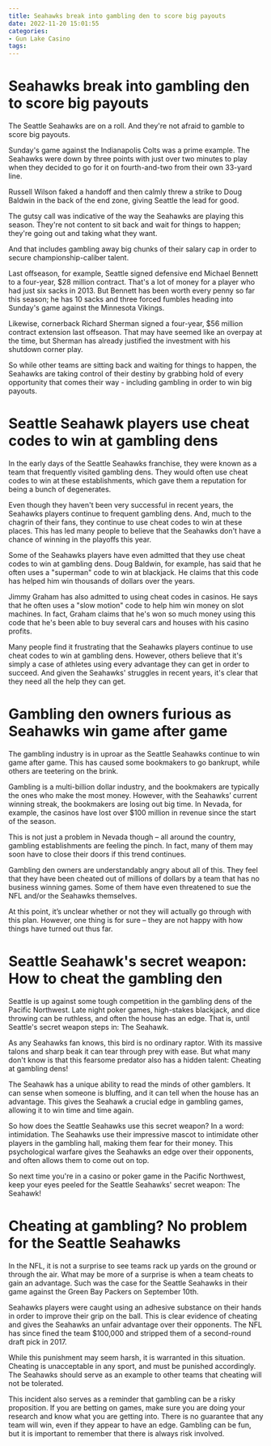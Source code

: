 ```yaml
---
title: Seahawks break into gambling den to score big payouts
date: 2022-11-20 15:01:55
categories:
- Gun Lake Casino
tags:
---
```



#  Seahawks break into gambling den to score big payouts

The Seattle Seahawks are on a roll. And they're not afraid to gamble to score big payouts.

Sunday's game against the Indianapolis Colts was a prime example. The Seahawks were down by three points with just over two minutes to play when they decided to go for it on fourth-and-two from their own 33-yard line.

Russell Wilson faked a handoff and then calmly threw a strike to Doug Baldwin in the back of the end zone, giving Seattle the lead for good.

The gutsy call was indicative of the way the Seahawks are playing this season. They're not content to sit back and wait for things to happen; they're going out and taking what they want.

And that includes gambling away big chunks of their salary cap in order to secure championship-caliber talent.

Last offseason, for example, Seattle signed defensive end Michael Bennett to a four-year, $28 million contract. That's a lot of money for a player who had just six sacks in 2013. But Bennett has been worth every penny so far this season; he has 10 sacks and three forced fumbles heading into Sunday's game against the Minnesota Vikings.

Likewise, cornerback Richard Sherman signed a four-year, $56 million contract extension last offseason. That may have seemed like an overpay at the time, but Sherman has already justified the investment with his shutdown corner play.

So while other teams are sitting back and waiting for things to happen, the Seahawks are taking control of their destiny by grabbing hold of every opportunity that comes their way - including gambling in order to win big payouts.

#  Seattle Seahawk players use cheat codes to win at gambling dens

In the early days of the Seattle Seahawks franchise, they were known as a team that frequently visited gambling dens. They would often use cheat codes to win at these establishments, which gave them a reputation for being a bunch of degenerates.

Even though they haven't been very successful in recent years, the Seahawks players continue to frequent gambling dens. And, much to the chagrin of their fans, they continue to use cheat codes to win at these places. This has led many people to believe that the Seahawks don't have a chance of winning in the playoffs this year.

Some of the Seahawks players have even admitted that they use cheat codes to win at gambling dens. Doug Baldwin, for example, has said that he often uses a "superman" code to win at blackjack. He claims that this code has helped him win thousands of dollars over the years.

Jimmy Graham has also admitted to using cheat codes in casinos. He says that he often uses a "slow motion" code to help him win money on slot machines. In fact, Graham claims that he's won so much money using this code that he's been able to buy several cars and houses with his casino profits.

Many people find it frustrating that the Seahawks players continue to use cheat codes to win at gambling dens. However, others believe that it's simply a case of athletes using every advantage they can get in order to succeed. And given the Seahawks' struggles in recent years, it's clear that they need all the help they can get.

#  Gambling den owners furious as Seahawks win game after game

The gambling industry is in uproar as the Seattle Seahawks continue to win game after game. This has caused some bookmakers to go bankrupt, while others are teetering on the brink.

Gambling is a multi-billion dollar industry, and the bookmakers are typically the ones who make the most money. However, with the Seahawks’ current winning streak, the bookmakers are losing out big time. In Nevada, for example, the casinos have lost over $100 million in revenue since the start of the season.

This is not just a problem in Nevada though – all around the country, gambling establishments are feeling the pinch. In fact, many of them may soon have to close their doors if this trend continues.

Gambling den owners are understandably angry about all of this. They feel that they have been cheated out of millions of dollars by a team that has no business winning games. Some of them have even threatened to sue the NFL and/or the Seahawks themselves.

At this point, it’s unclear whether or not they will actually go through with this plan. However, one thing is for sure – they are not happy with how things have turned out thus far.

#  Seattle Seahawk's secret weapon: How to cheat the gambling den

Seattle is up against some tough competition in the gambling dens of the Pacific Northwest. Late night poker games, high-stakes blackjack, and dice throwing can be ruthless, and often the house has an edge. That is, until Seattle's secret weapon steps in: The Seahawk.

As any Seahawks fan knows, this bird is no ordinary raptor. With its massive talons and sharp beak it can tear through prey with ease. But what many don't know is that this fearsome predator also has a hidden talent: Cheating at gambling dens!

The Seahawk has a unique ability to read the minds of other gamblers. It can sense when someone is bluffing, and it can tell when the house has an advantage. This gives the Seahawk a crucial edge in gambling games, allowing it to win time and time again.

So how does the Seattle Seahawks use this secret weapon? In a word: intimidation. The Seahawks use their impressive mascot to intimidate other players in the gambling hall, making them fear for their money. This psychological warfare gives the Seahawks an edge over their opponents, and often allows them to come out on top.

So next time you're in a casino or poker game in the Pacific Northwest, keep your eyes peeled for the Seattle Seahawks' secret weapon: The Seahawk!

#  Cheating at gambling? No problem for the Seattle Seahawks

In the NFL, it is not a surprise to see teams rack up yards on the ground or through the air. What may be more of a surprise is when a team cheats to gain an advantage. Such was the case for the Seattle Seahawks in their game against the Green Bay Packers on September 10th.

Seahawks players were caught using an adhesive substance on their hands in order to improve their grip on the ball. This is clear evidence of cheating and gives the Seahawks an unfair advantage over their opponents. The NFL has since fined the team $100,000 and stripped them of a second-round draft pick in 2017.

While this punishment may seem harsh, it is warranted in this situation. Cheating is unacceptable in any sport, and must be punished accordingly. The Seahawks should serve as an example to other teams that cheating will not be tolerated.

This incident also serves as a reminder that gambling can be a risky proposition. If you are betting on games, make sure you are doing your research and know what you are getting into. There is no guarantee that any team will win, even if they appear to have an edge. Gambling can be fun, but it is important to remember that there is always risk involved.